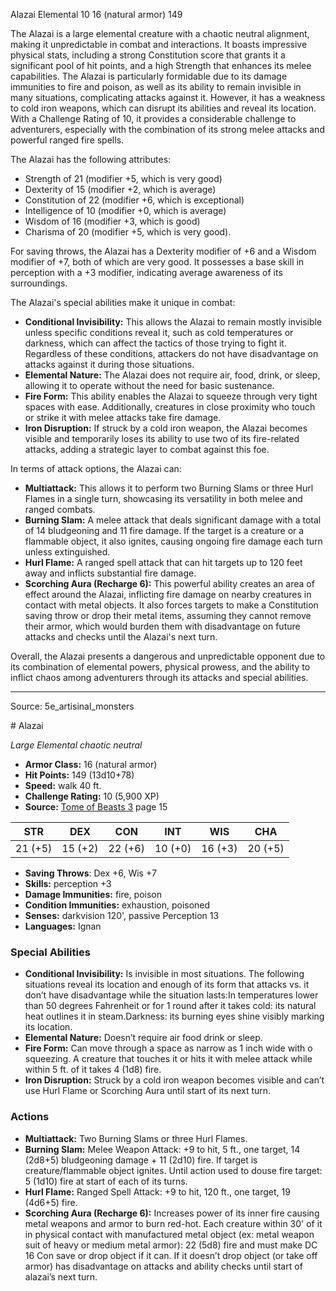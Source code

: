 <MonsterName/>Alazai</MonsterName>
<CreatureType/>Elemental</CreatureType>
<CR/>10</CR>
<AC/>16 (natural armor)</AC>
<HP/>149</HP>
<summary>The Alazai is a large elemental creature with a chaotic neutral alignment, making it unpredictable in combat and interactions. It boasts impressive physical stats, including a strong Constitution score that grants it a significant pool of hit points, and a high Strength that enhances its melee capabilities. The Alazai is particularly formidable due to its damage immunities to fire and poison, as well as its ability to remain invisible in many situations, complicating attacks against it. However, it has a weakness to cold iron weapons, which can disrupt its abilities and reveal its location. With a Challenge Rating of 10, it provides a considerable challenge to adventurers, especially with the combination of its strong melee attacks and powerful ranged fire spells.</summary>

<detail>

The Alazai has the following attributes: 
- Strength of 21 (modifier +5, which is very good) 
- Dexterity of 15 (modifier +2, which is average) 
- Constitution of 22 (modifier +6, which is exceptional) 
- Intelligence of 10 (modifier +0, which is average) 
- Wisdom of 16 (modifier +3, which is good) 
- Charisma of 20 (modifier +5, which is very good).

For saving throws, the Alazai has a Dexterity modifier of +6 and a Wisdom modifier of +7, both of which are very good. It possesses a base skill in perception with a +3 modifier, indicating average awareness of its surroundings.

The Alazai's special abilities make it unique in combat:
- **Conditional Invisibility:** This allows the Alazai to remain mostly invisible unless specific conditions reveal it, such as cold temperatures or darkness, which can affect the tactics of those trying to fight it. Regardless of these conditions, attackers do not have disadvantage on attacks against it during those situations.
- **Elemental Nature:** The Alazai does not require air, food, drink, or sleep, allowing it to operate without the need for basic sustenance.
- **Fire Form:** This ability enables the Alazai to squeeze through very tight spaces with ease. Additionally, creatures in close proximity who touch or strike it with melee attacks take fire damage.
- **Iron Disruption:** If struck by a cold iron weapon, the Alazai becomes visible and temporarily loses its ability to use two of its fire-related attacks, adding a strategic layer to combat against this foe.

In terms of attack options, the Alazai can:
- **Multiattack:** This allows it to perform two Burning Slams or three Hurl Flames in a single turn, showcasing its versatility in both melee and ranged combats.
- **Burning Slam:** A melee attack that deals significant damage with a total of 14 bludgeoning and 11 fire damage. If the target is a creature or a flammable object, it also ignites, causing ongoing fire damage each turn unless extinguished.
- **Hurl Flame:** A ranged spell attack that can hit targets up to 120 feet away and inflicts substantial fire damage.
- **Scorching Aura (Recharge 6):** This powerful ability creates an area of effect around the Alazai, inflicting fire damage on nearby creatures in contact with metal objects. It also forces targets to make a Constitution saving throw or drop their metal items, assuming they cannot remove their armor, which would burden them with disadvantage on future attacks and checks until the Alazai's next turn.

Overall, the Alazai presents a dangerous and unpredictable opponent due to its combination of elemental powers, physical prowess, and the ability to inflict chaos among adventurers through its attacks and special abilities.</detail>



---

Source: 5e_artisinal_monsters

<statblock>
# Alazai

*Large* *Elemental* *chaotic neutral*

- **Armor Class:** 16 (natural armor)
- **Hit Points:** 149 (13d10+78)
- **Speed:** walk 40 ft.
- **Challenge Rating:** 10 (5,900 XP)
- **Source:** [Tome of Beasts 3](https://koboldpress.com/kpstore/product/tome-of-beasts-3-for-5th-edition/) page 15

| STR | DEX | CON | INT | WIS | CHA |
| --- | --- | --- | --- | --- | --- |
| 21 (+5) | 15 (+2) | 22 (+6) | 10 (+0) | 16 (+3) | 20 (+5) |

- **Saving Throws**: Dex +6, Wis +7
- **Skills:** perception +3
- **Damage Immunities:** fire, poison
- **Condition Immunities:** exhaustion, poisoned
- **Senses:** darkvision 120', passive Perception 13
- **Languages:** Ignan

### Special Abilities

- **Conditional Invisibility:** Is invisible in most situations. The following situations reveal its location and enough of its form that attacks vs. it don’t have disadvantage while the situation lasts:In temperatures lower than 50 degrees Fahrenheit or for 1 round after it takes cold: its natural heat outlines it in steam.Darkness: its burning eyes shine visibly marking its location.
- **Elemental Nature:** Doesn’t require air food drink or sleep.
- **Fire Form:** Can move through a space as narrow as 1 inch wide with o squeezing. A creature that touches it or hits it with melee attack while within 5 ft. of it takes 4 (1d8) fire.
- **Iron Disruption:** Struck by a cold iron weapon becomes visible and can’t use Hurl Flame or Scorching Aura until start of its next turn.

### Actions

- **Multiattack:** Two Burning Slams or three Hurl Flames.
- **Burning Slam:** Melee Weapon Attack: +9 to hit, 5 ft., one target, 14 (2d8+5) bludgeoning damage + 11 (2d10) fire. If target is creature/flammable object ignites. Until action used to douse fire target: 5 (1d10) fire at start of each of its turns.
- **Hurl Flame:** Ranged Spell Attack: +9 to hit, 120 ft., one target, 19 (4d6+5) fire.
- **Scorching Aura (Recharge 6):** Increases power of its inner fire causing metal weapons and armor to burn red-hot. Each creature within 30' of it in physical contact with manufactured metal object (ex: metal weapon suit of heavy or medium metal armor): 22 (5d8) fire and must make DC 16 Con save or drop object if it can. If it doesn’t drop object (or take off armor) has disadvantage on attacks and ability checks until start of alazai’s next turn.


</statblock>


